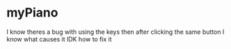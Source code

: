 # myPiano

I know theres a bug with using the keys then after clicking the same button
I know what causes it
IDK how to fix it
